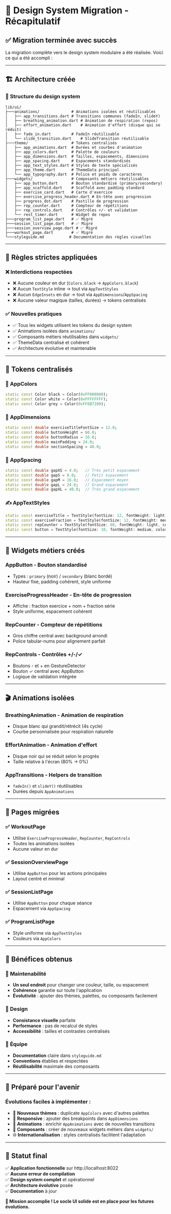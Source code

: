 # 🎨 Design System Migration - Récapitulatif

## ✅ Migration terminée avec succès

La migration complète vers le design system modulaire a été réalisée. Voici ce qui a été accompli :

---

## 🏗️ **Architecture créée**

### 📁 **Structure du design system**
```
lib/ui/
├───animations/              # Animations isolées et réutilisables
│   ├── app_transitions.dart # Transitions communes (fadeIn, slideY)
│   ├── breathing_animation.dart # Animation de respiration (repos)
│   ├── effort_animation.dart    # Animation d'effort (disque qui se réduit)
│   ├── fade_in.dart         # FadeIn réutilisable
│   └── slide_transition.dart    # SlideTransition réutilisable
├───theme/                   # Tokens centralisés
│   ├── app_animations.dart  # Durées et courbes d'animation
│   ├── app_colors.dart      # Palette de couleurs
│   ├── app_dimensions.dart  # Tailles, espacements, dimensions
│   ├── app_spacing.dart     # Espacements standardisés
│   ├── app_text_styles.dart # Styles de texte spécialisés
│   ├── app_theme.dart       # ThemeData principal
│   └── app_typography.dart  # Police et poids de caractères
├───widgets/                 # Composants métiers réutilisables
│   ├── app_button.dart      # Bouton standardisé (primary/secondary)
│   ├── app_scaffold.dart    # Scaffold avec padding standard
│   ├── exercise_card.dart   # Carte d'exercice
│   ├── exercise_progress_header.dart # En-tête avec progression
│   ├── progress_dot.dart    # Pastille de progression
│   ├── rep_counter.dart     # Compteur de répétitions
│   ├── rep_controls.dart    # Contrôles +/- et validation
│   └── rest_timer.dart      # Widget de repos
├───program_list_page.dart   # ✅ Migré
├───session_list_page.dart   # ✅ Migré
├───session_overview_page.dart # ✅ Migré
├───workout_page.dart        # ✅ Migré
└───styleguide.md           # Documentation des règles visuelles
```

---

## 🎯 **Règles strictes appliquées**

### ❌ **Interdictions respectées**
- ❌ Aucune couleur en dur (`Colors.black` → `AppColors.black`)
- ❌ Aucun `TextStyle` inline → tout via `AppTextStyles`
- ❌ Aucun `EdgeInsets` en dur → tout via `AppDimensions`/`AppSpacing`
- ❌ Aucune valeur magique (tailles, durées) → tokens centralisés

### ✅ **Nouvelles pratiques**
- ✅ Tous les widgets utilisent les tokens du design system
- ✅ Animations isolées dans `animations/`
- ✅ Composants métiers réutilisables dans `widgets/`
- ✅ ThemeData centralisé et cohérent
- ✅ Architecture évolutive et maintenable

---

## 🔧 **Tokens centralisés**

### 🎨 **AppColors**
```dart
static const Color black = Color(0xFF000000);
static const Color white = Color(0xFFFFFFFF);
static const Color grey = Color(0xFF6B7280);
```

### 📏 **AppDimensions**
```dart
static const double exerciseTitleFontSize = 12.0;
static const double buttonHeight = 60.0;
static const double buttonRadius = 16.0;
static const double mainPadding = 24.0;
static const double sectionSpacing = 40.0;
```

### 📐 **AppSpacing**
```dart
static const double gapXS = 4.0;   // Très petit espacement
static const double gapS = 8.0;    // Petit espacement
static const double gapM = 16.0;   // Espacement moyen
static const double gapL = 24.0;   // Grand espacement
static const double gapXL = 40.0;  // Très grand espacement
```

### ✍️ **AppTextStyles**
```dart
static const exerciseTitle = TextStyle(fontSize: 12, fontWeight: light, color: black);
static const exerciseFraction = TextStyle(fontSize: 12, fontWeight: medium, color: white);
static const repCounter = TextStyle(fontSize: 60, fontWeight: light, color: black);
static const button = TextStyle(fontSize: 18, fontWeight: medium, color: white);
```

---

## 🧩 **Widgets métiers créés**

### **AppButton** - Bouton standardisé
- Types : `primary` (noir) / `secondary` (blanc bordé)
- Hauteur fixe, padding cohérent, style uniforme

### **ExerciseProgressHeader** - En-tête de progression
- Affiche : fraction exercice + nom + fraction série
- Style uniforme, espacement cohérent

### **RepCounter** - Compteur de répétitions
- Gros chiffre central avec background arrondi
- Police tabular-nums pour alignement parfait

### **RepControls** - Contrôles +/-/✓
- Boutons - et + en GestureDetector
- Bouton ✓ central avec AppButton
- Logique de validation intégrée

---

## 🎬 **Animations isolées**

### **BreathingAnimation** - Animation de respiration
- Disque blanc qui grandit/rétrécit (4s cycle)
- Courbe personnalisée pour respiration naturelle

### **EffortAnimation** - Animation d'effort
- Disque noir qui se réduit selon le progrès
- Taille relative à l'écran (80% → 0%)

### **AppTransitions** - Helpers de transition
- `fadeIn()` et `slideY()` réutilisables
- Durées depuis `AppAnimations`

---

## 📱 **Pages migrées**

### ✅ **WorkoutPage**
- Utilise `ExerciseProgressHeader`, `RepCounter`, `RepControls`
- Toutes les animations isolées
- Aucune valeur en dur

### ✅ **SessionOverviewPage**
- Utilise `AppButton` pour les actions principales
- Layout centré et minimal

### ✅ **SessionListPage**
- Utilise `AppButton` pour chaque séance
- Espacement via `AppSpacing`

### ✅ **ProgramListPage**
- Style uniforme via `AppTextStyles`
- Couleurs via `AppColors`

---

## 🚀 **Bénéfices obtenus**

### 🔧 **Maintenabilité**
- **Un seul endroit** pour changer une couleur, taille, ou espacement
- **Cohérence** garantie sur toute l'application
- **Évolutivité** : ajouter des thèmes, palettes, ou composants facilement

### 🎨 **Design**
- **Consistance visuelle** parfaite
- **Performance** : pas de recalcul de styles
- **Accessibilité** : tailles et contrastes centralisés

### 👥 **Équipe**
- **Documentation** claire dans `styleguide.md`
- **Conventions** établies et respectées
- **Réutilisabilité** maximale des composants

---

## 🔮 **Préparé pour l'avenir**

### **Évolutions faciles à implémenter :**
- 🎨 **Nouveaux thèmes** : duplicate `AppColors` avec d'autres palettes
- 📱 **Responsive** : ajouter des breakpoints dans `AppDimensions`
- 🎵 **Animations** : enrichir `AppAnimations` avec de nouvelles transitions
- 🧩 **Composants** : créer de nouveaux widgets métiers dans `widgets/`
- 🌐 **Internationalisation** : styles centralisés facilitent l'adaptation

---

## 🎯 **Statut final**

✅ **Application fonctionnelle** sur http://localhost:8022  
✅ **Aucune erreur de compilation**  
✅ **Design system complet** et opérationnel  
✅ **Architecture évolutive** posée  
✅ **Documentation** à jour  

**🏁 Mission accomplie ! Le socle UI solide est en place pour les futures évolutions.**
